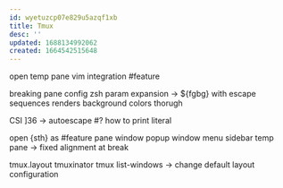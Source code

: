 ```yaml
---
id: wyetuzcp07e829u5azqf1xb
title: Tmux
desc: ''
updated: 1688134992062
created: 1664542515648
---
```


open temp pane
vim integration
  #feature

breaking pane config
  zsh param expansion
  -> ${fgbg} with escape sequences renders background colors thorugh

  CSI ]36
  -> autoescape
  #? how to print literal

open {sth} as #feature
  pane
  window
  popup
    window
    menu
  sidebar
  temp pane
-> fixed alignment at break

tmux.layout
  tmuxinator
  tmux list-windows
  -> change default layout configuration
